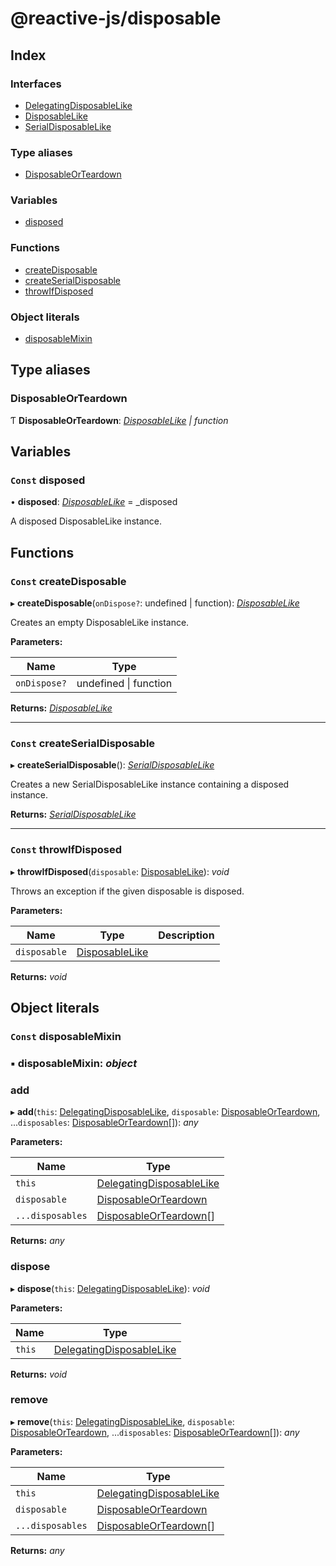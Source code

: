 
# @reactive-js/disposable

## Index

### Interfaces

* [DelegatingDisposableLike](interfaces/delegatingdisposablelike.md)
* [DisposableLike](interfaces/disposablelike.md)
* [SerialDisposableLike](interfaces/serialdisposablelike.md)

### Type aliases

* [DisposableOrTeardown](README.md#disposableorteardown)

### Variables

* [disposed](README.md#const-disposed)

### Functions

* [createDisposable](README.md#const-createdisposable)
* [createSerialDisposable](README.md#const-createserialdisposable)
* [throwIfDisposed](README.md#const-throwifdisposed)

### Object literals

* [disposableMixin](README.md#const-disposablemixin)

## Type aliases

###  DisposableOrTeardown

Ƭ **DisposableOrTeardown**: *[DisposableLike](interfaces/disposablelike.md) | function*

## Variables

### `Const` disposed

• **disposed**: *[DisposableLike](interfaces/disposablelike.md)* =  _disposed

A disposed DisposableLike instance.

## Functions

### `Const` createDisposable

▸ **createDisposable**(`onDispose?`: undefined | function): *[DisposableLike](interfaces/disposablelike.md)*

Creates an empty DisposableLike instance.

**Parameters:**

Name | Type |
------ | ------ |
`onDispose?` | undefined &#124; function |

**Returns:** *[DisposableLike](interfaces/disposablelike.md)*

___

### `Const` createSerialDisposable

▸ **createSerialDisposable**(): *[SerialDisposableLike](interfaces/serialdisposablelike.md)*

Creates a new SerialDisposableLike instance containing a disposed instance.

**Returns:** *[SerialDisposableLike](interfaces/serialdisposablelike.md)*

___

### `Const` throwIfDisposed

▸ **throwIfDisposed**(`disposable`: [DisposableLike](interfaces/disposablelike.md)): *void*

Throws an exception if the given disposable is disposed.

**Parameters:**

Name | Type | Description |
------ | ------ | ------ |
`disposable` | [DisposableLike](interfaces/disposablelike.md) |   |

**Returns:** *void*

## Object literals

### `Const` disposableMixin

### ▪ **disposableMixin**: *object*

###  add

▸ **add**(`this`: [DelegatingDisposableLike](interfaces/delegatingdisposablelike.md), `disposable`: [DisposableOrTeardown](README.md#disposableorteardown), ...`disposables`: [DisposableOrTeardown](README.md#disposableorteardown)[]): *any*

**Parameters:**

Name | Type |
------ | ------ |
`this` | [DelegatingDisposableLike](interfaces/delegatingdisposablelike.md) |
`disposable` | [DisposableOrTeardown](README.md#disposableorteardown) |
`...disposables` | [DisposableOrTeardown](README.md#disposableorteardown)[] |

**Returns:** *any*

###  dispose

▸ **dispose**(`this`: [DelegatingDisposableLike](interfaces/delegatingdisposablelike.md)): *void*

**Parameters:**

Name | Type |
------ | ------ |
`this` | [DelegatingDisposableLike](interfaces/delegatingdisposablelike.md) |

**Returns:** *void*

###  remove

▸ **remove**(`this`: [DelegatingDisposableLike](interfaces/delegatingdisposablelike.md), `disposable`: [DisposableOrTeardown](README.md#disposableorteardown), ...`disposables`: [DisposableOrTeardown](README.md#disposableorteardown)[]): *any*

**Parameters:**

Name | Type |
------ | ------ |
`this` | [DelegatingDisposableLike](interfaces/delegatingdisposablelike.md) |
`disposable` | [DisposableOrTeardown](README.md#disposableorteardown) |
`...disposables` | [DisposableOrTeardown](README.md#disposableorteardown)[] |

**Returns:** *any*

